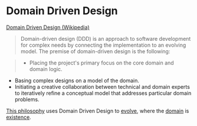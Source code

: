 # Domain Driven Design

<a href="http://en.wikipedia.org/wiki/Domain-driven_design" target="_blank">Domain Driven Design (Wikipedia)</a>

> Domain-driven design (DDD) is an approach to software development for complex needs by connecting the implementation to an evolving model. The premise of domain-driven design is the following:

> * Placing the project's primary focus on the core domain and domain logic.
  * Basing complex designs on a model of the domain.
  * Initiating a creative collaboration between technical and domain experts to iteratively refine a conceptual model that addresses particular domain problems.

[This philosophy](./this-philosophy.md) uses Domain Driven Design to [evolve](./evolution.md), where the [domain](./domain.md) is [existence](./existence.md).
